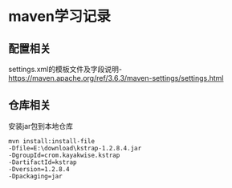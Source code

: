 # maven学习记录

## 配置相关

settings.xml的模板文件及字段说明-https://maven.apache.org/ref/3.6.3/maven-settings/settings.html

<!-- more -->

## 仓库相关

安装jar包到本地仓库

```shell
mvn install:install-file 
-Dfile=E:\download\kstrap-1.2.8.4.jar 
-DgroupId=crom.kayakwise.kstrap
-DartifactId=kstrap
-Dversion=1.2.8.4 
-Dpackaging=jar
```


